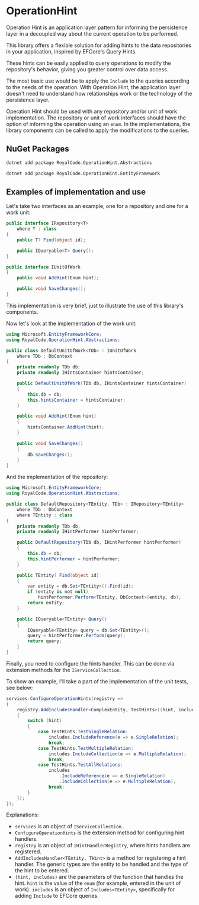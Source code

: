 # OperationHint

Operation Hint is an application layer pattern for informing the persistence layer in a decoupled way about the current operation to be performed.

This library offers a flexible solution for adding hints to the data repositories in your application,
inspired by EFCore's Query Hints.

These hints can be easily applied to query operations to modify the repository's behavior,
giving you greater control over data access.

The most basic use would be to apply the `Include` to the queries according to the needs of the operation. 
With Operation Hint, the application layer doesn't need to understand how relationships work or the technology of the persistence layer.

Operation Hint should be used with any repository and/or unit of work implementation.
The repository or unit of work interfaces should have the option of informing the operation using an `enum`.
In the implementations, the library components can be called to apply the modifications to the queries.

## NuGet Packages

```sh
dotnet add package RoyalCode.OperationHint.Abstractions
```

```sh
dotnet add package RoyalCode.OperationHint.EntityFramework
```

## Examples of implementation and use

Let's take two interfaces as an example, one for a repository and one for a work unit:

```cs
public interface IRepository<T>
    where T : class
{
    public T? Find(object id);

    public IQueryable<T> Query();
}
```

```cs
public interface IUnitOfWork
{
    public void AddHint(Enum hint);

    public void SaveChanges();
}
```

This implementation is very brief, just to illustrate the use of this library's components.

Now let's look at the implementation of the work unit:

```cs
using Microsoft.EntityFrameworkCore;
using RoyalCode.OperationHint.Abstractions;

public class DefaultUnitOfWork<TDb> : IUnitOfWork
    where TDb : DbContext
{
    private readonly TDb db;
    private readonly IHintsContainer hintsContainer;

    public DefaultUnitOfWork(TDb db, IHintsContainer hintsContainer)
    {
        this.db = db;
        this.hintsContainer = hintsContainer;
    }

    public void AddHint(Enum hint)
    {
        hintsContainer.AddHint(hint);
    }

    public void SaveChanges()
    {
        db.SaveChanges();
    }
}
```

And the implementation of the repository:

```cs
using Microsoft.EntityFrameworkCore;
using RoyalCode.OperationHint.Abstractions;

public class DefaultRepository<TEntity, TDb> : IRepository<TEntity>
    where TDb : DbContext
    where TEntity : class
{
    private readonly TDb db;
    private readonly IHintPerformer hintPerformer;

    public DefaultRepository(TDb db, IHintPerformer hintPerformer)
    {
        this.db = db;
        this.hintPerformer = hintPerformer;
    }

    public TEntity? Find(object id)
    {
        var entity = db.Set<TEntity>().Find(id);
        if (entity is not null)
            hintPerformer.Perform<TEntity, DbContext>(entity, db);
        return entity;
    }

    public IQueryable<TEntity> Query()
    {
        IQueryable<TEntity> query = db.Set<TEntity>();
        query = hintPerformer.Perform(query);
        return query;
    }
}
```

Finally, you need to configure the hints handler.
This can be done via extension methods for the `IServiceCollection`.

To show an example, I'll take a part of the implementation of the unit tests, see below:

```cs
services.ConfigureOperationHints(registry =>
{
    registry.AddIncludesHandler<ComplexEntity, TestHints>((hint, includes) =>
    {
        switch (hint)
        {
            case TestHints.TestSingleRelation:
                includes.IncludeReference(e => e.SingleRelation);
                break;
            case TestHints.TestMultipleRelation:
                includes.IncludeCollection(e => e.MultipleRelation);
                break;
            case TestHints.TestAllRelations:
                includes
                    .IncludeReference(e => e.SingleRelation)
                    .IncludeCollection(e => e.MultipleRelation);
                break;
        }
    });
});
```

Explanations:
- `services` is an object of `IServiceCollection`.
- `ConfigureOperationHints` is the extension method for configuring hint handlers.
- `registry` is an object of `IHintHandlerRegistry`, where hints handlers are registered.
- `AddIncludesHandler<TEntity, THint>` is a method for registering a hint handler. The generic types are the entity to be handled and the type of the hint to be entered.
- `(hint, includes)` are the parameters of the function that handles the hint. `hint` is the value of the `enum` (for example, entered in the unit of work). `includes` is an object of `Includes<TEntity>`, specifically for adding `Include` to EFCore queries.

